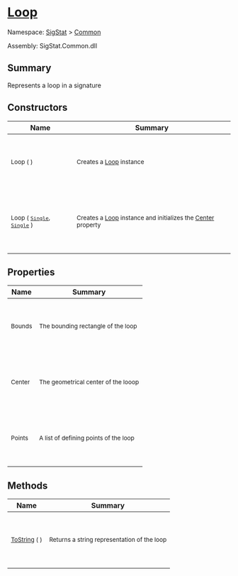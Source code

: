 # [Loop](./Loop.md)

Namespace: [SigStat]() > [Common](./README.md)

Assembly: SigStat.Common.dll

## Summary
Represents a loop in a signature

## Constructors

| Name | Summary | 
| --- | --- | 
| <p>&nbsp;</p><sub>Loop (  )</sub><p>&nbsp;</p>| <p>&nbsp;</p><sub>Creates a [Loop](https://github.com/hargitomi97/sigstat/blob/master/docs/md/SigStat/Common/Loop.md) instance</sub><p>&nbsp;</p>| <br>
| <p>&nbsp;</p><sub>Loop ( [`Single`](https://docs.microsoft.com/en-us/dotnet/api/System.Single), [`Single`](https://docs.microsoft.com/en-us/dotnet/api/System.Single) )</sub><p>&nbsp;</p>| <p>&nbsp;</p><sub>Creates a [Loop](https://github.com/hargitomi97/sigstat/blob/master/docs/md/SigStat/Common/Loop.md) instance and initializes the [Center](https://github.com/hargitomi97/sigstat/blob/master/docs/md/SigStat/Common/Loop.md) property</sub><p>&nbsp;</p>| <br>


## Properties

| Name | Summary | 
| --- | --- | 
| <p>&nbsp;</p><sub>Bounds</sub><p>&nbsp;</p>| <p>&nbsp;</p><sub>The bounding rectangle of the loop</sub><p>&nbsp;</p>| <br>
| <p>&nbsp;</p><sub>Center</sub><p>&nbsp;</p>| <p>&nbsp;</p><sub>The geometrical center of the looop</sub><p>&nbsp;</p>| <br>
| <p>&nbsp;</p><sub>Points</sub><p>&nbsp;</p>| <p>&nbsp;</p><sub>A list of defining points of the loop</sub><p>&nbsp;</p>| <br>


## Methods

| Name | Summary | 
| --- | --- | 
| <p>&nbsp;</p><sub>[ToString](./Methods/Loop-100663344.md) (  )</sub><p>&nbsp;</p>| <p>&nbsp;</p><sub>Returns a string representation of the loop</sub><p>&nbsp;</p>| <br>


